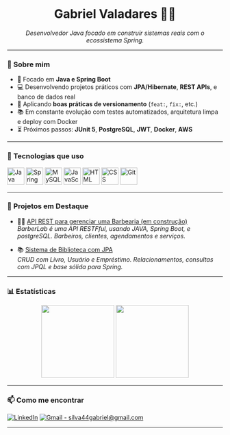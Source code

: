 
<h1 align="center">Gabriel Valadares 👨‍💻</h1>

<p align="center">
  <i>Desenvolvedor Java focado em construir sistemas reais com o ecossistema Spring.</i>
</p>

---

### 🚀 Sobre mim

- 🔧 Focado em **Java e Spring Boot**
- 💻 Desenvolvendo projetos práticos com **JPA/Hibernate**, **REST APIs**, e banco de dados real
- 🧠 Aplicando **boas práticas de versionamento** (`feat:`, `fix:`, etc.)
- 📚 Em constante evolução com testes automatizados, arquitetura limpa e deploy com Docker
- ⏳ Próximos passos: **JUnit 5**, **PostgreSQL**, **JWT**, **Docker**, **AWS**

---

### 🤖 Tecnologias que uso

<p align="left">
  <img src="https://cdn.jsdelivr.net/gh/devicons/devicon@latest/icons/java/java-original.svg" title="Java" alt="Java" width="40" height="40"/>
  <img src="https://cdn.jsdelivr.net/gh/devicons/devicon@latest/icons/spring/spring-original.svg" title="Spring" alt="Spring" width="40" height="40"/>
  <img src="https://cdn.jsdelivr.net/gh/devicons/devicon@latest/icons/mysql/mysql-original.svg" title="MySQL" alt="MySQL" width="40" height="40"/>
  <img src="https://cdn.jsdelivr.net/gh/devicons/devicon@latest/icons/javascript/javascript-original.svg" title="JavaScript" alt="JavaScript" width="40" height="40"/>
  <img src="https://cdn.jsdelivr.net/gh/devicons/devicon@latest/icons/html5/html5-original.svg" title="HTML" alt="HTML" width="40" height="40"/>
  <img src="https://cdn.jsdelivr.net/gh/devicons/devicon@latest/icons/css3/css3-original.svg" title="CSS" alt="CSS" width="40" height="40"/>
  <img src="https://cdn.jsdelivr.net/gh/devicons/devicon@latest/icons/git/git-original.svg" title="Git" alt="Git" width="40" height="40"/>
</p>

---

### 📘 Projetos em Destaque

- 💇‍♂️ [API REST para gerenciar uma Barbearia (em construção)](https://github.com/Valadaresxx/BarberLab.git)  
  _BarberLab é uma API RESTFful, usando JAVA, Spring Boot, e postgreSQL. Barbeiros, clientes, agendamentos e serviços._

- 📚 [Sistema de Biblioteca com JPA](https://github.com/Valadaresxx/Biblioteca_JPA)  
  _CRUD com Livro, Usuário e Empréstimo. Relacionamentos, consultas com JPQL e base sólida para Spring._


---

### 📊 Estatísticas

<div align="center">

<img 
  height="170em" 
  src="https://github-readme-stats.vercel.app/api?username=Valadaresxx&show_icons=true&theme=tokyonight&include_all_commits=true&locale=pt-br"
/>
<img 
  height="170em" 
  src="https://github-readme-stats.vercel.app/api/top-langs/?username=Valadaresxx&theme=tokyonight&layout=compact&custom_title=Tecnologias&langs_count=9"
/>

</div>

---

### 📫 Como me encontrar

[![LinkedIn](https://img.shields.io/badge/-LinkedIn-0A66C2?style=for-the-badge&logo=linkedin&logoColor=white)](https://www.linkedin.com/in/gabriel-valadares-a43b85158/)
[![Gmail - silva44gabriel@gmail.com](https://img.shields.io/badge/-Gmail-D14836?style=for-the-badge&logo=gmail&logoColor=white)](mailto:silva44gabriel@gmail.com)

---
